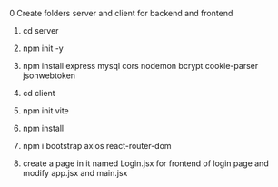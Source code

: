 
0 Create folders server and client for backend and frontend 

1. cd server 
2. npm init -y
3. npm install express mysql cors nodemon bcrypt cookie-parser jsonwebtoken

1. cd client
2. npm init vite
3. npm install
4. npm i bootstrap axios react-router-dom
5. create a page in it named Login.jsx for frontend of login page and modify app.jsx and main.jsx
